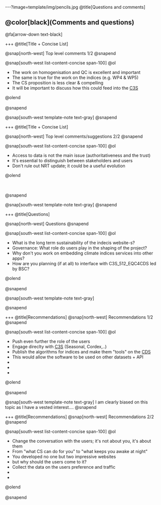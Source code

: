 ---?image=template/img/pencils.jpg
@title[Questions and comments]

## @color[black](Comments and questions)

@fa[arrow-down text-black]

+++
@title[Title + Concise List]

@snap[north-west]
Top level comments 1/2
@snapend

@snap[south-west list-content-concise span-100]
@ol
-  The work on homogenisation and QC is excellent and important
- The same is true for the work on the indices (e.g. WP4 & WP5)
- The CS proposition is less clear & compelling
- It will be important to discuss how this could feed into the [C3S](http://climate.copernicus.eu)

@olend
<br><br>
@snapend

@snap[south-west template-note text-gray]
@snapend

+++
@title[Title + Concise List]

@snap[north-west]
Top level comments/suggestions 2/2
@snapend


@snap[south-west list-content-concise span-100]
@ol
- Access to data is not the main issue (authoritativeness and the trust)
-  It's essential to distinguish between stakeholders and users
- Don't rule out NRT update; it could be a useful evolution

@olend

<br><br>
@snapend

@snap[south-west template-note text-gray]
@snapend


+++
@title[Questions]

@snap[north-west]
Questions
@snapend

@snap[south-west list-content-concise span-100]
@ol
- What is the long term sustainability of the indecis website-s?
- Governance: What role do users play in the shaping of the project?
- Why don't you work on embedding climate indices services into other apps?
- How are you planning (if at all) to interface with C3S_512_EQC4CDS led by BSC?

@olend
<br><br>
@snapend

@snap[south-west template-note text-gray]

@snapend

+++
@title[Recommendations]
@snap[north-west]
Recommendations 1/2
@snapend

@snap[south-west list-content-concise span-100]
@ol
- Push even further the role of the users
- Engage direclty with [C3S](http://climate.copernicus.eu) (Seasonal, Cordex,..)
- Publish the algorithms for indices and make them "tools" on the [CDS](http://cds.climate.copernicus.eu)
- This would allow the software to be used on other datasets + API
-
-
-

@olend
<br><br>
@snapend

@snap[south-west template-note text-gray]
I am clearly biased on this topic as I have a vested interest....
@snapend

+++
@title[Recommendations]
@snap[north-west]
Recommendations 2/2
@snapend

@snap[south-west list-content-concise span-100]
@ol
- Change the conversation with the users; it's not about you, it's about them
- From "what CS can do for you" to "what keeps you awake at night"
- You developed no one but two impressive websites
- but why should the users come to it?
- Collect the data on the users preference and traffic
-
-

@olend
<br><br>
@snapend
